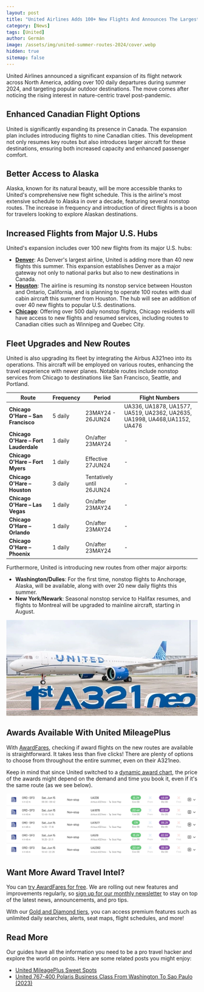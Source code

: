 ```yaml
---
layout: post
title: "United Airlines Adds 100+ New Flights And Announces The Largest Summer Schedule in a Decade"
category: [News]
tags: [United]
author: Germán
image: /assets/img/united-summer-routes-2024/cover.webp
hidden: true
sitemap: false
---
```


United Airlines announced a significant expansion of its flight network across North America, adding over 100 daily departures during summer 2024, and targeting popular outdoor destinations. The move comes after noticing the rising interest in nature-centric travel post-pandemic.

## Enhanced Canadian Flight Options

United is significantly expanding its presence in Canada. The expansion plan includes introducing flights to nine Canadian cities. This development not only resumes key routes but also introduces larger aircraft for these destinations, ensuring both increased capacity and enhanced passenger comfort.

## Better Access to Alaska

Alaska, known for its natural beauty, will be more accessible thanks to United's comprehensive new flight schedule. This is the airline's most extensive schedule to Alaska in over a decade, featuring several nonstop routes. The increase in frequency and introduction of direct flights is a boon for travelers looking to explore Alaskan destinations.

## Increased Flights from Major U.S. Hubs

United's expansion includes over 100 new flights from its major U.S. hubs:

* **[Denver](https://awardfares.com/search?DEN..;a:UA;z:united)**: As Denver's largest airline, United is adding more than 40 new flights this summer. This expansion establishes Denver as a major gateway not only to national parks but also to new destinations in Canada.
* **[Houston](https://awardfares.com/search?IAH..;a:UA;z:united)**: The airline is resuming its nonstop service between Houston and Ontario, California, and is planning to operate 100 routes with dual cabin aircraft this summer from Houston. The hub will see an addition of over 40 new flights to popular U.S. destinations.
* **[Chicago](https://awardfares.com/search?ORD..;a:UA;z:united)**: Offering over 500 daily nonstop flights, Chicago residents will have access to new flights and resumed services, including routes to Canadian cities such as Winnipeg and Quebec City.

## Fleet Upgrades and New Routes

United is also upgrading its fleet by integrating the Airbus A321neo into its operations. This aircraft will be employed on various routes, enhancing the travel experience with newer planes. Notable routes include nonstop services from Chicago to destinations like San Francisco, Seattle, and Portland.

| Route                                | Frequency | Period               | Flight Numbers                                                                                                                                                                             |
| ------------------------------------ | --------- | -------------------- | ------------------------------------------------------------------------------------------------------------------------------------------------------------------------------------------ |
| **Chicago O'Hare – San Francisco**   | 5 daily   | 23MAY24 - 26JUN24    | UA336, UA1878, UA1577, UA519, UA2362, UA2635, UA1998, UA468,UA1152, UA476 |
| **Chicago O'Hare – Fort Lauderdale** | 1 daily   | On/after 23MAY24     | -                                                                                                                                                                                           |
| **Chicago O'Hare – Fort Myers**      | 1 daily   | Effective 27JUN24    | -                                                                                                                                                                                           |
| **Chicago O'Hare – Houston**         | 3 daily   | Tentatively until 26JUN24 | -                                                                                                                                                                                           |
| **Chicago O'Hare – Las Vegas**       | 1 daily   | On/after 23MAY24     | -                                                                                                                                                                                           |
| **Chicago O'Hare – Orlando**         | 1 daily   | On/after 23MAY24     | -                                                                                                                                                                                           |
| **Chicago O'Hare – Phoenix**         | 1 daily   | On/after 23MAY24     | -                                                                                                                                                                                           |

Furthermore, United is introducing new routes from other major airports:

* **Washington/Dulles**: For the first time, nonstop flights to Anchorage, Alaska, will be available, along with over 20 new daily flights this summer.
* **New York/Newark**: Seasonal nonstop service to Halifax resumes, and flights to Montreal will be upgraded to mainline aircraft, starting in August.

<img src="../assets/img/united-summer-routes-2024/united-a321neo.webp" alt="United A321neo." class="noborder"/>

## Awards Available With United MileagePlus

With [AwardFares](https://awardfares.com/search?..;z:united), checking if award flights on the new routes are available is straightforward. It takes less than five clicks! There are plenty of options to choose from throughout the entire summer, even on their A321neo.

Keep in mind that since United switched to a [dynamic award chart](https://blog.awardfares.com/demystifying-award-charts/), the price of the awards might depend on the demand and time you book it, even if it's the same route (as we see below).

<img src="../assets/img/united-summer-routes-2024/availability.webp" alt="United A321neo Awards Available with MileagePlus." class="noborder"/>

## Want More Award Travel Intel?

You can [try AwardFares for free](https://awardfares.com/). We are rolling out new features and improvements regularly, so [sign up for our monthly newsletter](https://awardfares.com/newsletter) to stay on top of the latest news, announcements, and pro tips.

With our [Gold and Diamond tiers](https://awardfares.com/pricing), you can access premium features such as unlimited daily searches, alerts, seat maps, flight schedules, and more!

## Read More

Our guides have all the information you need to be a pro travel hacker and explore the world on points. Here are some related posts you might enjoy:

- [United MileagePlus Sweet Spots](https://blog.awardfares.com/mileageplus-sweet-spots/)
- [United 767-400 Polaris Business Class From Washington To Sao Paulo (2023)](https://blog.awardfares.com/united-polaris-review-2023/)